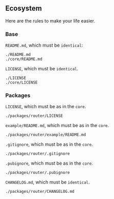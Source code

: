 ## Ecosystem

Here are the rules to make your life easier.

### Base

`README.md`, which must be `identical`:

```text
./README.md
./core/README.md
```

`LICENSE`, which must be `identical`.

```text
./LICENSE
./core/LICENSE
```

### Packages

`LICENSE`, which must be as in the `core`.

```text
./packages/router/LICENSE
```

`example/README.md`, which must be as in the `core`.

```text
./packages/router/example/README.md
```

`.gitignore`, which must be as in the `core`.

```text
./packages/router/.gitignore
```

`.pubignore`, which must be as in the `core`.

```text
./packages/router/.pubignore
```

`CHANGELOG.md`, which must be `identical`.

```text
./packages/router/CHANGELOG.md
```
